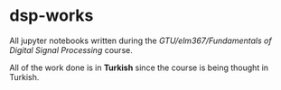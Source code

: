 # dsp-works
All jupyter notebooks written during the *GTU/elm367/Fundamentals of Digital Signal Processing* course.
  
All of the work done is in **Turkish** since the course is being thought in Turkish.

